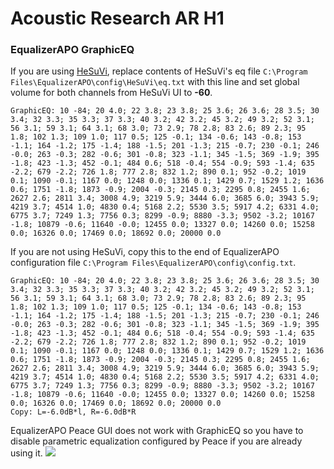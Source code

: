 # Acoustic Research AR H1
### EqualizerAPO GraphicEQ
If you are using [HeSuVi](https://sourceforge.net/projects/hesuvi/), replace contents of HeSuVi's eq file `C:\Program Files\EqualizerAPO\config\HeSuVi\eq.txt` with this line and set global volume for both channels from HeSuVi UI to **-60**.
```
GraphicEQ: 10 -84; 20 4.0; 22 3.8; 23 3.8; 25 3.6; 26 3.6; 28 3.5; 30 3.4; 32 3.3; 35 3.3; 37 3.3; 40 3.2; 42 3.2; 45 3.2; 49 3.2; 52 3.1; 56 3.1; 59 3.1; 64 3.1; 68 3.0; 73 2.9; 78 2.8; 83 2.6; 89 2.3; 95 1.8; 102 1.3; 109 1.0; 117 0.5; 125 -0.1; 134 -0.6; 143 -0.8; 153 -1.1; 164 -1.2; 175 -1.4; 188 -1.5; 201 -1.3; 215 -0.7; 230 -0.1; 246 -0.0; 263 -0.3; 282 -0.6; 301 -0.8; 323 -1.1; 345 -1.5; 369 -1.9; 395 -1.8; 423 -1.3; 452 -0.1; 484 0.6; 518 -0.4; 554 -0.9; 593 -1.4; 635 -2.2; 679 -2.2; 726 1.8; 777 2.8; 832 1.2; 890 0.1; 952 -0.2; 1019 0.1; 1090 -0.1; 1167 0.0; 1248 0.0; 1336 0.1; 1429 0.7; 1529 1.2; 1636 0.6; 1751 -1.8; 1873 -0.9; 2004 -0.3; 2145 0.3; 2295 0.8; 2455 1.6; 2627 2.6; 2811 3.4; 3008 4.9; 3219 5.9; 3444 6.0; 3685 6.0; 3943 5.9; 4219 3.7; 4514 1.0; 4830 0.4; 5168 2.2; 5530 3.5; 5917 4.2; 6331 4.0; 6775 3.7; 7249 1.3; 7756 0.3; 8299 -0.9; 8880 -3.3; 9502 -3.2; 10167 -1.8; 10879 -0.6; 11640 -0.0; 12455 0.0; 13327 0.0; 14260 0.0; 15258 0.0; 16326 0.0; 17469 0.0; 18692 0.0; 20000 0.0
```
If you are not using HeSuVi, copy this to the end of EqualizerAPO configuration file `C:\Program Files\EqualizerAPO\config\config.txt`.
```
GraphicEQ: 10 -84; 20 4.0; 22 3.8; 23 3.8; 25 3.6; 26 3.6; 28 3.5; 30 3.4; 32 3.3; 35 3.3; 37 3.3; 40 3.2; 42 3.2; 45 3.2; 49 3.2; 52 3.1; 56 3.1; 59 3.1; 64 3.1; 68 3.0; 73 2.9; 78 2.8; 83 2.6; 89 2.3; 95 1.8; 102 1.3; 109 1.0; 117 0.5; 125 -0.1; 134 -0.6; 143 -0.8; 153 -1.1; 164 -1.2; 175 -1.4; 188 -1.5; 201 -1.3; 215 -0.7; 230 -0.1; 246 -0.0; 263 -0.3; 282 -0.6; 301 -0.8; 323 -1.1; 345 -1.5; 369 -1.9; 395 -1.8; 423 -1.3; 452 -0.1; 484 0.6; 518 -0.4; 554 -0.9; 593 -1.4; 635 -2.2; 679 -2.2; 726 1.8; 777 2.8; 832 1.2; 890 0.1; 952 -0.2; 1019 0.1; 1090 -0.1; 1167 0.0; 1248 0.0; 1336 0.1; 1429 0.7; 1529 1.2; 1636 0.6; 1751 -1.8; 1873 -0.9; 2004 -0.3; 2145 0.3; 2295 0.8; 2455 1.6; 2627 2.6; 2811 3.4; 3008 4.9; 3219 5.9; 3444 6.0; 3685 6.0; 3943 5.9; 4219 3.7; 4514 1.0; 4830 0.4; 5168 2.2; 5530 3.5; 5917 4.2; 6331 4.0; 6775 3.7; 7249 1.3; 7756 0.3; 8299 -0.9; 8880 -3.3; 9502 -3.2; 10167 -1.8; 10879 -0.6; 11640 -0.0; 12455 0.0; 13327 0.0; 14260 0.0; 15258 0.0; 16326 0.0; 17469 0.0; 18692 0.0; 20000 0.0
Copy: L=-6.0dB*l, R=-6.0dB*R
```
EqualizerAPO Peace GUI does not work with GraphicEQ so you have to disable parametric equalization configured by Peace if you are already using it.
![](https://raw.githubusercontent.com/jaakkopasanen/AutoEq/master/results/SBAF-Serious/innerfidelity/onear/Acoustic%20Research%20AR%20H1/Acoustic%20Research%20AR%20H1.png)
